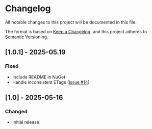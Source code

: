 # Changelog

All notable changes to this project will be documented in this file.

The format is based on [Keep a Changelog](https://keepachangelog.com/en/1.0.0/),
and this project adheres to [Semantic Versioning](https://semver.org/spec/v2.0.0.html).

## [1.0.1] - 2025-05.19
### Fixed
- Include README in NuGet
- Handle inconsistent ETags ([Issue #14](https://github.com/NovoNordisk-OpenSource/configuration-azure-blob/issues/14))

## [1.0] - 2025-05-16
### Changed
- Initial release
